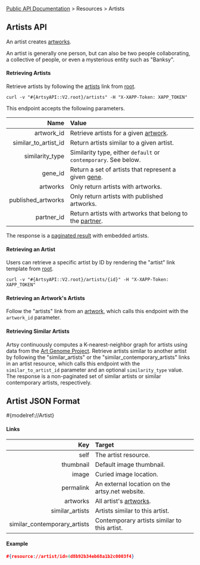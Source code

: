 [Public API Documentation](/v2) &gt; Resources &gt; Artists

## Artists API

An artist creates [artworks](/v2/docs/artworks).

An artist is generally one person, but can also be two people collaborating, a collective of people, or even a mysterious entity such as "Banksy".

#### Retrieving Artists

Retrieve artists by following the [artists](#{ArtsyAPI::V2.root}/artists) link from [root](#{ArtsyAPI::V2.root}).

```
curl -v "#{ArtsyAPI::V2.root}/artists" -H "X-XAPP-Token: XAPP_TOKEN"
```

This endpoint accepts the following parameters.

Name                    | Value                                                                                       |
-----------------------:|:--------------------------------------------------------------------------------------------|
artwork\_id             | Retrieve artists for a given [artwork](/v2/docs/artworks).                                     |
similar\_to\_artist\_id | Return artists similar to a given artist.                                                   |
similarity\_type        | Similarity type, either `default` or `contemporary`. See below.                             |
gene\_id                | Return a set of artists that represent a given [gene](/v2/docs/genes).                         |
artworks                | Only return artists with artworks.                                                          |
published\_artworks     | Only return artists with published artworks.                                                |
partner\_id             | Return artists with artworks that belong to the [partner](/v2/docs/partners).                  |

The response is a [paginated result](/v2/docs/pagination) with embedded artists.

#### Retrieving an Artist

Users can retrieve a specific artist by ID by rendering the "artist" link template from [root](#{ArtsyAPI::V2.root}).

```
curl -v "#{ArtsyAPI::V2.root}/artists/{id}" -H "X-XAPP-Token: XAPP_TOKEN"
```

#### Retrieving an Artwork's Artists

Follow the "artists" link from an [artwork](/v2/docs/artworks), which calls this endpoint with the `artwork_id` parameter.

#### Retrieving Similar Artists

Artsy continuously computes a K-nearest-neighbor graph for artists using data from the [Art Genome Project](https://artsy.net/about/the-art-genome-project). Retrieve artists similar to another artist by following the "similar\_artists" or the "similar\_contemporary\_artists" links in an artist resource, which calls this endpoint with the `similar_to_artist_id` parameter and an optional `similarity_type` value. The response is a non-paginated set of similar artists or similar contemporary artists, respectively.

## Artist JSON Format

#{modelref://Artist}

#### Links

Key                              | Target                                          |
--------------------------------:|:------------------------------------------------|
self                             | The artist resource.                            |
thumbnail                        | Default image thumbnail.                        |
image                            | Curied image location.                          |
permalink                        | An external location on the artsy.net website.  |
artworks                         | All artist's [artworks](/v2/docs/artworks).        |
similar\_artists                 | Artists similar to this artist.                 |
similar\_contemporary\_artists   | Contemporary artists similar to this artist.    |

#### Example

``` json
#{resource://artist/id=4d8b92b34eb68a1b2c0003f4}
```
